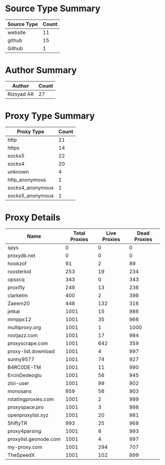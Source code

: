 # Source Type Summary

| Source Type | Count |
|-------------|-------|
| website | 11 |
| github | 15 |
| Github | 1 |


# Author Summary

| Author | Count |
|--------|-------|
| Rizsyad AR | 27 |


# Proxy Type Summary

| Proxy Type | Count |
|------------|-------|
| http | 21 |
| https | 14 |
| socks5 | 22 |
| socks4 | 20 |
| unknown | 4 |
| http_anonymous | 1 |
| socks4_anonymous | 1 |
| socks5_anonymous | 1 |


# Proxy Details

| Name | Total Proxies | Live Proxies | Dead Proxies |
|------|---------------|--------------|---------------|
| spys | 0 | 0 | 0 |
| proxydb.net | 0 | 0 | 0 |
| hookzof | 91 | 2 | 89 |
| roosterkid | 253 | 19 | 234 |
| opsxcq | 343 | 0 | 343 |
| proxifly | 249 | 13 | 236 |
| clarketm | 400 | 2 | 398 |
| Zaeem20 | 448 | 132 | 316 |
| jetkai | 1001 | 15 | 986 |
| mmppx12 | 1001 | 35 | 966 |
| multiproxy.org | 1001 | 1 | 1000 |
| rootjazz.com | 1001 | 17 | 984 |
| proxyscrape.com | 1001 | 642 | 359 |
| proxy-list.download | 1001 | 4 | 997 |
| sunny9577 | 1001 | 74 | 927 |
| B4RC0DE-TM | 1001 | 11 | 990 |
| ErcinDedeoglu | 1001 | 56 | 945 |
| zloi-user | 1001 | 99 | 902 |
| monosans | 959 | 56 | 903 |
| rotatingproxies.com | 1001 | 2 | 999 |
| proxyspace.pro | 1001 | 3 | 998 |
| openproxylist.xyz | 1001 | 20 | 981 |
| ShiftyTR | 993 | 25 | 968 |
| proxy4parsing | 1001 | 8 | 993 |
| proxylist.geonode.com | 1001 | 4 | 997 |
| my-proxy.com | 1001 | 294 | 707 |
| TheSpeedX | 1001 | 102 | 899 |

